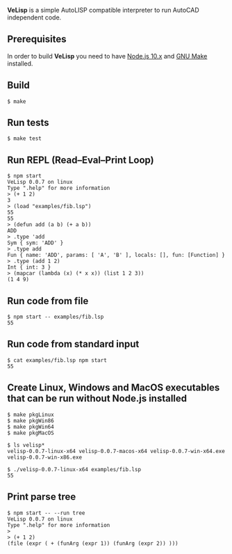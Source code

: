 **VeLisp** is a simple AutoLISP compatible interpreter to run AutoCAD independent code.

## Prerequisites

In order to build **VeLisp** you need to have [Node.js 10.x](https://nodejs.org/dist/latest-v10.x/) and
[GNU Make](http://www.gnu.org/software/make/) installed.

## Build

```
$ make
```

## Run tests

```
$ make test
```

## Run REPL (Read–Eval–Print Loop)

```
$ npm start
VeLisp 0.0.7 on linux
Type ".help" for more information
> (+ 1 2)
3
> (load "examples/fib.lsp")
55
55
> (defun add (a b) (+ a b))
ADD
> .type 'add
Sym { sym: 'ADD' }
> .type add
Fun { name: 'ADD', params: [ 'A', 'B' ], locals: [], fun: [Function] }
> .type (add 1 2)
Int { int: 3 }
> (mapcar (lambda (x) (* x x)) (list 1 2 3))
(1 4 9)
```

## Run code from file

```
$ npm start -- examples/fib.lsp
55
```

## Run code from standard input

```
$ cat examples/fib.lsp npm start
55
```

## Create Linux, Windows and MacOS executables that can be run without Node.js installed


```
$ make pkgLinux
$ make pkgWin86
$ make pkgWin64
$ make pkgMacOS
```

```
$ ls velisp*
velisp-0.0.7-linux-x64 velisp-0.0.7-macos-x64 velisp-0.0.7-win-x64.exe velisp-0.0.7-win-x86.exe
```

```
$ ./velisp-0.0.7-linux-x64 examples/fib.lsp
55
```

## Print parse tree

```
$ npm start -- --run tree
VeLisp 0.0.7 on linux
Type ".help" for more information
>
> (+ 1 2)
(file (expr ( + (funArg (expr 1)) (funArg (expr 2)) )))
```
